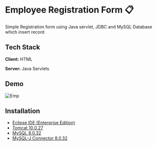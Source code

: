 
# Employee Registration Form 📋

Simple Registration form using Java servlet, JDBC and MySQL Database which insert record 



## Tech Stack

**Client:** HTML

**Server:** Java Servlets


## Demo

![Emp](https://user-images.githubusercontent.com/111597400/215129157-591486e7-bd7f-4a95-ba95-f32a0c4637da.gif)


## Installation

 - [Eclipse IDE (Enterprise Edition)](https://www.eclipse.org/downloads/packages/release/2022-03/r/eclipse-ide-enterprise-java-and-web-developers)
 - [Tomcat 10.0.27](https://tomcat.apache.org/download-10.cgi)
 - [MySQL 8.0.32](https://dev.mysql.com/downloads/installer/)
 - [MySQL-J Connector 8.0.32](https://dev.mysql.com/downloads/connector/j/)


